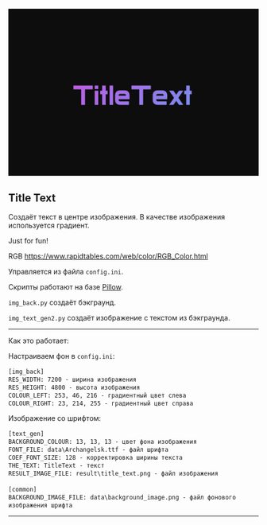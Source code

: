 ![](data/readme_title_text.png)

## Title Text

Создаёт текст в центре изображения. В качестве изображения используется градиент.

Just for fun!

RGB https://www.rapidtables.com/web/color/RGB_Color.html

Управляется из файла `config.ini`.

Скрипты работают на базе [Pillow](https://pypi.org/project/Pillow/).

`img_back.py` создаёт бэкграунд. 

`img_text_gen2.py` создаёт изображение с текстом из бэкграунда.

---

Как это работает:

Настраиваем фон в `config.ini`:
```
[img_back]
RES_WIDTH: 7200 - ширина изображения
RES_HEIGHT: 4800 - высота изображения
COLOUR_LEFT: 253, 46, 216 - градиентный цвет слева
COLOUR_RIGHT: 23, 214, 255 - градиентный цвет справа
```

Изображение со шрифтом:
```
[text_gen]
BACKGROUND_COLOUR: 13, 13, 13 - цвет фона изображения
FONT_FILE: data\Archangelsk.ttf - файл шрифта
COEF_FONT_SIZE: 128 - корректировка ширины текста
THE_TEXT: TitleText - текст
RESULT_IMAGE_FILE: result\title_text.png - файл изображения

[common]
BACKGROUND_IMAGE_FILE: data\background_image.png - файл фонового изображения шрифта
```

---